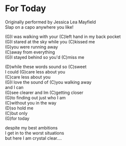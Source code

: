 # For Today

Originally performed by Jessica Lea Mayfield  
Slap on a capo anywhere you like\!  
  
(G)I was walking with your (C)left hand in my back pocket  
(G)I stared at the sky while you (C)kissed me  
(G)you were running away  
(C)away from everything  
(G)I stayed behind so you'd (C)miss me  
  
(D)while these words sound so (C)sweet  
I could (G)care less about you  
(C)care less about you  
(G)I love the sound of (C)you walking away  
and I can  
(G)see clearer and Im (C)getting closer  
(G)to finding out just who I am  
(C)without you in the way  
(D)so hold me  
(C)but only  
(G)for today  
  
despite my best ambitions  
I get in to the worst situations  
but here I am crystal clear....
